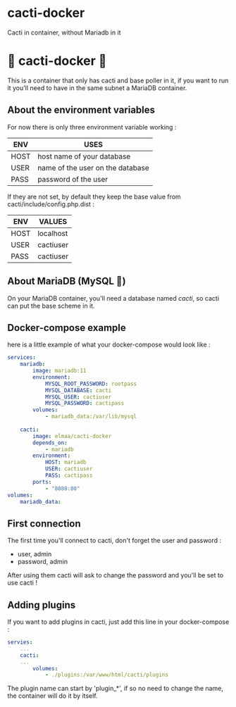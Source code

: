 # cacti-docker
Cacti in container, without Mariadb in it
# 🌵 cacti-docker 🐳
This is a container that only has cacti and base poller in it, if you want to run it you'll need to have in the same subnet a MariaDB container.

## About the environment variables

For now there is only three environment variable working :

| ENV| USES       |
|------|----------------------------------|
| HOST | host name of your database       |
| USER | name of the user on the database |
| PASS | password of the user             |

If they are not set, by default they keep the base value from cacti/include/config.php.dist :

| ENV| VALUES       |
|------|----------------------------------|
| HOST | localhost       |
| USER | cactiuser |
| PASS | cactiuser             |

## About MariaDB (MySQL 🐬)

On your MariaDB container, you'll need a database named *cacti*, so cacti can put the base scheme in it.

## Docker-compose example

here is a little example of what your docker-compose would look like :


``` YAML
services:
    mariadb:
        image: mariadb:11
        environment:
            MYSQL_ROOT_PASSWORD: rootpass
            MYSQL_DATABASE: cacti
            MYSQL_USER: cactiuser
            MYSQL_PASSWORD: cactipass
        volumes:
            - mariadb_data:/var/lib/mysql
        
    cacti:
        image: elmaa/cacti-docker
        depends_on:
            - mariadb
        environment:
            HOST: mariadb
            USER: cactiuser
            PASS: cactipass
        ports:
            - "8080:80"
volumes:
    mariadb_data:
```

## First connection

The first time you'll connect to cacti, don't forget the user and password :
- user, admin
- password, admin

After using them cacti will ask to change the password and you'll be set to use cacti !

## Adding plugins

If you want to add plugins in cacti, just add this line in your docker-compose :
``` YAML
servies:
    ...
    cacti:
    ...
        volumes:
            - ./plugins:/var/www/html/cacti/plugins
```

The plugin name can start by 'plugin_*', if so no need to change the name, the container will do it by itself.